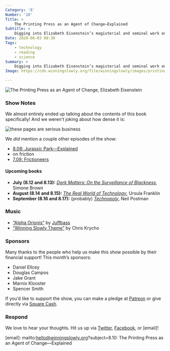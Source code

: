 ```yaml
---
Category: '8'
Number: '10'
Title: >
    The Printing Press as an Agent of Change—Explained
Subtitle: >
    Digging into Elizabeth Eisenstein’s magisterial and seminal work on how print changed culture.
Date: 2020-06-03 08:30
Tags:
    - technology
    - reading
    - science
Summary: >
    Digging into Elizabeth Eisenstein’s magisterial and seminal work on how print changed culture.
Image: https://cdn.winningslowly.org/file/winningslowly/images/printing-press.jpg

---
```


![[<cite>The Printing Press as an Agent of Change</cite>](https://www.alibris.com/The-Printing-Press-as-an-Agent-of-Change-Elizabeth-L-Eisenstein/book/5343362), Elizabeth Eisenstein](https://cdn.winningslowly.org/file/winningslowly/images/printing-press.jpg)

### Show Notes

We almost entirely ended up talking about the contents of this book specifically! And we weren't joking about how dense it is:

![these pages are serious business](https://cdn.winningslowly.org/file/winningslowly/images/printing-press-page.jpg "page from The Printing Press as an Agent of Change")

We *did* mention a couple other episodes of the show:

- [8.08: Jurassic Park—Explained](https://winningslowly.org/8.08/)
- on friction
- [7.09: Frictioneers](https://winningslowly.org/7.09/)

#### Upcoming books

- <b>July (8.12 and 8.13):</b> [<cite>Dark Matters: On the Surveillance of Blackness</cite>](https://www.alibris.com/Dark-Matters-On-the-Surveillance-of-Blackness-Simone-Browne/book/32087130), Simone Brown
- <b>August (8.14 and 8.15):</b> [<cite>The Real World of Technology</cite>](https://www.alibris.com/The-Real-World-of-Technology-Dr-Ursula-M-Franklin-PH-D/book/5575099), Ursula Franklin
- <b>September (8.16 and 8.17):</b> (probably) [<cite>Technopoly</cite>](https://www.alibris.com/Technopoly-The-Surrender-of-Culture-to-Technology-Neil-Postman/book/6588282), Neil Postman

### Music

* [“Alpha Orionis”](https://juffbass.bandcamp.com/track/alpha-orionis) by [Juffbass](https://juffbass.bandcamp.com/track/alpha-orionis)
* [“Winning Slowly Theme”](https://soundcloud.com/chriskrycho/winning-slowly) by Chris Krycho

### Sponsors

Many thanks to the people who help us make this show possible by their financial support! This month’s sponsors:

* Daniel Ellcey
* Douglas Campos
* Jake Grant
* Marnix Klooster
* Spencer Smith

If you’d like to support the show, you can make a pledge at <a href=‘https://www.patreon.com/winningslowly’ rel=‘payment’>Patreon</a> or give directly via [Square Cash](https://cash.me/$winningslowly).

### Respond

We love to hear your thoughts. Hit us up via [Twitter](https://www.twitter.com/winningslowly), [Facebook](https://www.facebook.com/winningslowlypodcast), or [email]!

[email]: mailto:hello@winningslowly.org?subject=8.10: The Printing Press as an Agent of Change—Explained
